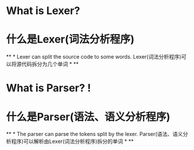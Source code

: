 # What is Lexer?
# 什么是Lexer(词法分析程序)
**
*
Lexer can split the source code to some words.
Lexer(词法分析程序)可以将源代码拆分为几个单词
*
**
# What is Parser? !
# 什么是Parser(语法、语义分析程序)
**
*
The parser can parse the tokens split by the lexer.
Parser(语法、语义分析程序)可以解析由Lexer(词法分析程序)拆分的单词
*
**
